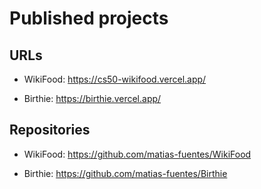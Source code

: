 # Published projects

## URLs

- WikiFood: https://cs50-wikifood.vercel.app/

- Birthie: https://birthie.vercel.app/

## Repositories

- WikiFood: https://github.com/matias-fuentes/WikiFood

- Birthie: https://github.com/matias-fuentes/Birthie
